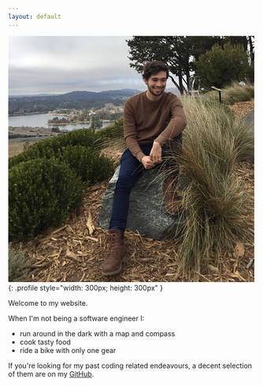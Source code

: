 ```yaml
---
layout: default
---
```


![harrison](harrison-min.JPG){: .profile style="width: 300px; height: 300px" }

Welcome to my website.

When I'm not being a software engineer I:

- run around in the dark with a map and compass
- cook tasty food
- ride a bike with only one gear

If you're looking for my past coding related endeavours, a decent selection of them are on my [GitHub](https://github.com/paked).
